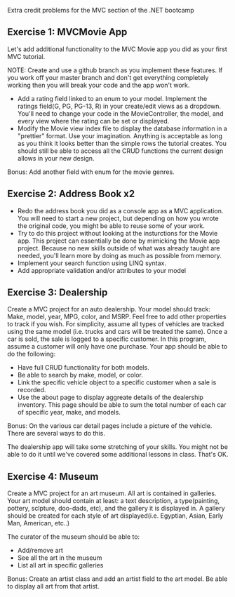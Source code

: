 Extra credit problems for the MVC section of the .NET bootcamp

## Exercise 1: MVCMovie App

Let's add additional functionality to the MVC Movie app you did as your first MVC tutorial.

NOTE: Create and use a github branch as you implement these features. If you work off your master branch and don't get everything completely working then you will break your code and the app won't work.

* Add a rating field linked to an enum to your model. Implement the ratings field(G, PG, PG-13, R) in your create/edit views as a dropdown. You'll need to change your code in the MovieController, the model, and every view where the rating can be set or displayed.
* Modify the Movie view index file to display the database information in a "prettier" format. Use your imagination. Anything is acceptable as long as you think it looks better than the simple rows the tutorial creates. You should still be able to access all the CRUD functions the current design allows in your new design.

Bonus: Add another field with enum for the movie genres.

## Exercise 2: Address Book x2

* Redo the address book you did as a console app as a MVC application. You will need to start a new project, but depending on how you wrote the original code, you might be able to reuse some of your work.
* Try to do this project without looking at the insturctions for the Movie app. This project can essentially be done by mimicking the Movie app project. Because no new skills outside of what was already taught are needed, you'll learn more by doing as much as possible from memory.
* Implement your search function using LINQ syntax.
* Add appropriate validation and/or attributes to your model


## Exercise 3: Dealership

Create a MVC project for an auto dealership. Your model should track: Make, model, year, MPG, color, and MSRP. Feel free to add other properties to track if you wish.
For simplicity, assume all types of vehicles are tracked using the same model (i.e. trucks and cars will be treated the same).
Once a car is sold, the sale is logged to a specific customer. In this program, assume a customer will only have one purchase.
Your app should be able to do the following:

* Have full CRUD functionality for both models.
* Be able to search by make, model, or color.
* Link the specific vehicle object to a specific customer when a sale is recorded.
* Use the about page to display aggreate details of the dealership inventory. This page should be able to sum the total number of each car of specific year, make, and models.
    

Bonus: On the various car detail pages include a picture of the vehicle. There are several ways to do this.

The dealership app will take some stretching of your skills. You might not be able to do it until we've covered some additional lessons in class. That's OK.


## Exercise 4: Museum
Create a MVC project for an art museum. All art is contained in galleries.
Your art model should contain at least: a text description, a type(painting, pottery, sclpture, doo-dads, etc), and the gallery it is displayed in.
A gallery should be created for each style of art displayed(i.e. Egyptian, Asian, Early Man, American, etc..)

The curator of the museum should be able to:

* Add/remove art
* See all the art in the museum
* List all art in specific galleries

Bonus: Create an artist class and add an artist field to the art model. Be able to display all art from that artist.